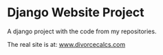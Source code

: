 # Django Website Project

A django project with the code from my repositories.

The real site is at: www.divorcecalcs.com